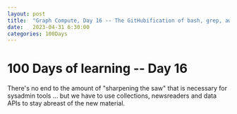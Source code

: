 ```yaml
---
layout: post
title:  "Graph Compute, Day 16 -- The GitHubification of bash, grep, awk, sed, et al"
date:   2023-04-31 6:30:00
categories: 100Days
---
```



# 100 Days of learning -- Day 16

There's no end to the amount of "sharpening the saw" that is necessary for sysadmin tools ... but we have to use collections, newsreaders and data APIs to stay abreast of the new material.
